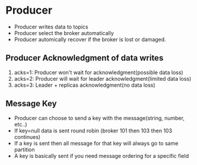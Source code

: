 # Producer

* Producer writes data to topics
* Producer select the broker automatically
* Producer automically recover if the broker is lost or damaged.

## Producer Acknowledgment of data writes
1. acks=1: Producer won't wait for acknowledgment(possible data loss)
2. acks=2: Producer will wait for leader acknowledgment(limited data loss)
3. acks=3: Leader + replicas acknowledgment(no data loss)


## Message Key
* Producer can choose to send a key with the message(string, number, etc..)
* If key=null data is sent round robin (broker 101 then 103 then 103 continues)
* If a key is sent then all message for that key will always go to same partition
* A key is basically sent if you need message ordering for a specific field

